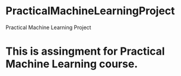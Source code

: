 # PracticalMachineLearningProject
Practical Machine Learning Project

# This is assingment for Practical Machine Learning course.
